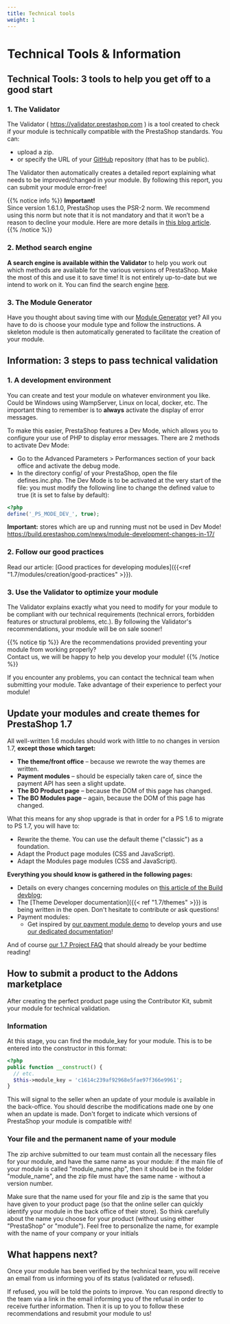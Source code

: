 ```yaml
---
title: Technical tools
weight: 1
---
```


# Technical Tools & Information

##  Technical Tools: 3 tools to help you get off to a good start

### 1. The Validator

The Validator ( https://validator.prestashop.com ) is a tool created to check if your module is technically compatible with the PrestaShop standards. You can:

- upload a zip.
- or specify the URL of your [GitHub](https://help.github.com/articles/create-a-repo/) repository (that has to be public).

The Validator then automatically creates a detailed report explaining what needs to be improved/changed in your module. By following this report, you can submit your module error-free!

{{% notice info %}}
**Important!**  
Since version 1.6.1.0, PrestaShop uses the PSR-2 norm. We recommend using this norm but note that it is not mandatory and that it won’t be a reason to decline your module. Here are more details in [this blog article](https://build.prestashop.com/news/prestashop-moves-to-psr-2/).
{{% /notice %}}

### 2. Method search engine

**A search engine is available within the Validator** to help you work out which methods are available for the various versions of PrestaShop. Make the most of this and use it to save time! It is not entirely up-to-date but we intend to work on it. You can find the search engine [here](https://validator.prestashop.com/guide/search).


### 3. The Module Generator

Have you thought about saving time with our [Module Generator](https://validator.prestashop.com/generator) yet? All you have to do is choose your module type and follow the instructions. A skeleton module is then automatically generated to facilitate the creation of your module.

## Information: 3 steps to pass technical validation

### 1. A development environment

You can create and test your module on whatever environment you like. Could be Windows using WampServer, Linux on local, docker, etc.
The important thing to remember is to **always** activate the display of error messages.

To make this easier, PrestaShop features a Dev Mode, which allows you to configure your use of PHP to display error messages. There are 2 methods to activate Dev Mode:  
- Go to the Advanced Parameters > Performances section of your back office and activate the debug mode. <br />
- In the directory config/ of your PrestaShop, open the file defines.inc.php. The Dev Mode is to be activated at the very start of the file: you must modify the following line to change the defined value to true (it is set to false by default):

```php
<?php
define('_PS_MODE_DEV_', true);
```

**Important:** stores which are up and running must not be used in Dev Mode!
https://build.prestashop.com/news/module-development-changes-in-17/
### 2. Follow our good practices

Read our article: [Good practices for developing modules]({{<ref "1.7/modules/creation/good-practices" >}}).

### 3. Use the Validator to optimize your module

The Validator explains exactly what you need to modify for your module to be compliant with our technical requirements (technical errors, forbidden features or structural problems, etc.).
By following the Validator's recommendations, your module will be on sale sooner!

{{% notice tip %}}
Are the recommendations provided preventing your module from working properly?  
Contact us, we will be happy to help you develop your module!
{{% /notice %}}

If you encounter any problems, you can contact the technical team when submitting your module. Take advantage of their experience to perfect your module!

## Update your modules and create themes for PrestaShop 1.7

All well-written 1.6 modules should work with little to no changes in version 1.7, **except those which target:**

- **The theme/front office** – because we rewrote the way themes are written.
- **Payment modules** – should be especially taken care of, since the payment API has seen a slight update.
- **The BO Product page** – because the DOM of this page has changed.
- **The BO Modules page** – again, because the DOM of this page has changed.

What this means for any shop upgrade is that in order for a PS 1.6 to migrate to PS 1.7, you will have to:

- Rewrite the theme. You can use the default theme ("classic") as a foundation.
- Adapt the Product page modules (CSS and JavaScript).
- Adapt the Modules page modules (CSS and JavaScript).

**Everything you should know is gathered in the following pages:**

- Details on every changes concerning modules on [this article of the Build devblog](https://build.prestashop.com/news/module-development-changes-in-17/);
- The [Theme Developer documentation]({{< ref "1.7/themes" >}}) is being written in the open. Don't hesitate to contribute or ask questions!
- Payment modules:
  - Get inspired by [our payment module demo](https://github.com/PrestaShop/paymentexample) to develop yours and use [our dedicated documentation](https://devdocs.prestashop.com/1.7/modules/payment/)!

And of course [our 1.7 Project FAQ](https://build.prestashop.com/news/prestashop-1-7-faq/) that should already be your bedtime reading!

## How to submit a product to the Addons marketplace

After creating the perfect product page using the Contributor Kit, submit your module for technical validation.

### Information

At this stage, you can find the module_key for your module. This is to be entered into the constructor in this format:

```php
<?php
public function __construct() {
  // etc.
  $this->module_key = 'c1614c239af92968e5fae97f366e9961';
}
```

This will signal to the seller when an update of your module is available in the back-office.
You should describe the modifications made one by one when an update is made.
Don't forget to indicate which versions of PrestaShop your module is compatible with!

### Your file and the permanent name of your module

The zip archive submitted to our team must contain all the necessary files for your module, and have the same name as your module: if the main file of your module is called "module_name.php", then it should be in the folder "module_name", and the zip file must have the same name - without a version number.

Make sure that the name used for your file and zip is the same that you have given to your product page (so that the online seller can quickly identify your module in the back office of their store). So think carefully about the name you choose for your product (without using either "PrestaShop" or "module"). Feel free to personalize the name, for example with the name of your company or your initials

## What happens next?

Once your module has been verified by the technical team, you will receive an email from us informing you of its status (validated or refused).

If refused, you will be told the points to improve. You can respond directly to the team via a link in the email informing you of the refusal in order to receive further information. Then it is up to you to follow these recommendations and resubmit your module to us!
